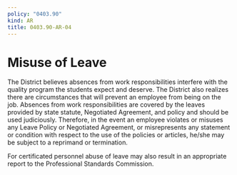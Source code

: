```yaml
---
policy: "0403.90"
kind: AR
title: 0403.90-AR-04
---
```


# Misuse of Leave

The District believes absences from work responsibilities interfere with the quality program the students expect and deserve. The District also realizes there are circumstances that will prevent an employee from being on the job. Absences from work responsibilities are covered by the leaves provided by state statute, Negotiated Agreement, and policy and should be used judiciously. Therefore, in the event an employee violates or misuses any Leave Policy or Negotiated Agreement, or misrepresents any statement or condition with respect to the use of the policies or articles, he/she may be subject to a reprimand or termination.

For certificated personnel abuse of leave may also result in an appropriate report to the Professional Standards Commission.
